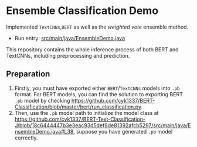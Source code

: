 # Ensemble Classification Demo
Implemented `TextCNNs`,`BERT` as well as the *weighted vote* ensemble method.
- Run entry: [src/main/java/EnsembleDemo.java](https://github.com/cyk1337/BERT-Text-Classification-J/blob/18c6444447b3e3eac93d5def8de81392afcb5297/src/main/java/EnsembleDemo.java)

This repository contains the whole inference process of both BERT and TextCNNs, including preprocessing and prediction.

## Preparation
1. Firstly, you must have exported either `BERT`/`TextCNNs` models into `.pb` format. For BERT models, you can find the solution to exporting BERT `.pb` model by checking https://github.com/cyk1337/BERT-Classification/blob/master/bert/run_classification.py.
2. Then, use the `.pb` model path to initialize the model class at https://github.com/cyk1337/BERT-Text-Classification-J/blob/18c6444447b3e3eac93d5def8de81392afcb5297/src/main/java/EnsembleDemo.java#L38, suppose you have generated `.pb` model correctly.
